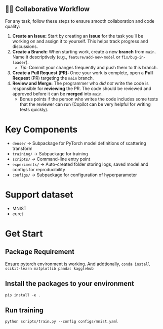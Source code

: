 ## 🧑‍💻 Collaborative Workflow

For any task, follow these steps to ensure smooth collaboration and code quality:

1.  **Create an Issue:** Start by creating an **issue** for the task you'll be working on and assign it to yourself. This helps track progress and discussions.
2.  **Create a Branch:** When starting work, create a new **branch** from `main`. Name it descriptively (e.g., `feature/add-new-model` or `fix/bug-in-loader`).
    * *Tip:* Commit your changes frequently and push them to this branch.
3.  **Create a Pull Request (PR):** Once your work is complete, open a **Pull Request** (PR) targeting the `main` branch.
4.  **Review and Merge:** The programmer who *did not* write the code is responsible for **reviewing** the PR. The code should be reviewed and approved before it can be **merged** into `main`.
    * Bonus points if the person who writes the code includes some tests that the reviewer can run (Copilot can be very helpful for writing tests quickly).


# Key Components
- `dense/` → Subpackage for PyTorch model definitions of scattering transform
- `training/` → Subpackage for training
- `scripts/` → Command-line entry point
- `experiments/` → Auto-created folder storing logs, saved model and configs for reproducibility
- `configs/` → Subpackage for configuration of hyperparameter

# Support dataset
- MNIST
- curet

# Get Start

## Package Requirement

Ensure pytorch environment is working. And addtionally,
`conda install scikit-learn matplotlib pandas kagglehub`

## Install the packages to your environment

`pip install -e .`

## Run training

`python scripts/train.py --config configs/mnist.yaml`

